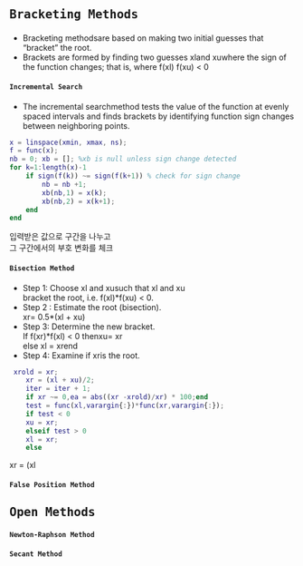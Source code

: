 ## <pre>Bracketing Methods</pre>  
* Bracketing methodsare based on making two initial guesses that “bracket” the root.  
* Brackets are formed by finding two guesses xland xuwhere the sign of the function changes; that is, where f(xl) f(xu) < 0  
#### <code>Incremental Search</code>  
* The incremental searchmethod tests the value of the function at evenly spaced intervals and finds brackets by identifying function sign   changes between neighboring points.  
```matlab
x = linspace(xmin, xmax, ns);
f = func(x);
nb = 0; xb = []; %xb is null unless sign change detected
for k=1:length(x)-1
    if sign(f(k)) ~= sign(f(k+1)) % check for sign change
        nb = nb +1;
        xb(nb,1) = x(k);
        xb(nb,2) = x(k+1);
    end
end
```  
입력받은 값으로 구간을 나누고  
그 구간에서의 부호 변화를 체크  

#### <code>Bisection Method</code>  
* Step 1: Choose xl and xusuch that xl and xu  
bracket the root, i.e. f(xl)*f(xu) < 0.  
* Step 2 : Estimate the root (bisection).  
xr= 0.5*(xl + xu)  
* Step 3: Determine the new bracket.  
If f(xr)*f(xl) < 0 thenxu= xr  
else xl = xrend  
* Step 4: Examine if xris the root.
```matlab
 xrold = xr;
    xr = (xl + xu)/2;
    iter = iter + 1;
    if xr ~= 0,ea = abs((xr -xrold)/xr) * 100;end
    test = func(xl,varargin{:})*func(xr,varargin{:});
    if test < 0
    xu = xr;
    elseif test > 0
    xl = xr;
    else
```  
xr = (xl
#### <code>False Position Method</code>  
## <pre>Open Methods</pre>  
#### <code>Newton-Raphson Method</code>  
#### <code>Secant Method</code>  
